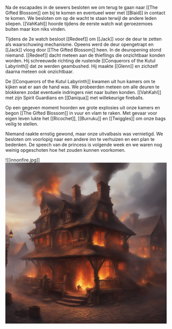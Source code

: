 Na de escapades in de sewers besloten we om terug te gaan naar [[The Gifted Blossom]] om bij te komen en eventueel weer met [[Blaid]] in contact te komen. We besloten om op de wacht te staan terwijl de andere leden sliepen. [[VahKahl]] hoorde tijdens de eerste watch wat geroezemoes buiten maar kon niks vinden.

Tijdens de 2e watch besloot [[Redeef]] om [[Jack]] voor de deur te zetten als waarschuwing mechanisme. Opeens werd de deur opengetrapt en [[Jack]] vloog door [[The Gifted Blossom]] heen. In de deuropening stond niemand. [[Redeef]] dacht meteen aan de thieflings die onzichtbaar konden worden. Hij schreeuwde richting de rustende [[Conquerors of the Kutul Labyrinth]] dat ze werden geambushed. Hij maakte [[Glenn]] en zichzelf daarna meteen ook onzichtbaar. 

De [[Conquerors of the Kutul Labyrinth]] kwamen uit hun kamers om te kijken wat er aan de hand was. We probeerden meteen om alle deuren te blokkeren zodat eventuele indringers niet naar buiten konden. [[VahKahl]] met zijn Spirit Guardians en [[Daniqua]] met willekeurige fireballs.

Op een gegeven moment hoorden we grote explosies uit onze kamers en begon [[The Gifted Blossom]] in vuur en vlam te raken. Met gevaar voor eigen leven lukte het [[Ricochet]], [[Burruku]] en [[Twiggles]] om onze bags veilig te stellen.

Niemand raakte ernstig gewond, maar onze uitvalbasis was vernietigd. We besloten om voorlopig naar een andere inn te verhuizen en een plan te bedenken. De speech van de princess is volgende week en we waren nog weinig opgeschoten hoe het zouden kunnen voorkomen. 

![[innonfire.jpg]]
<img src="/assets/innonfire.jpg"/>

